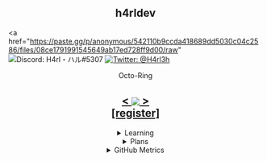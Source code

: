 <!---
h4rldev/h4rldev is a ✨ special ✨ repository because its `README.md` (this file) appears on your GitHub profile.
You can click the Preview link to take a look at your changes.
--->

<h2 align="center"> h4rldev</h2>

<a href="https://paste.gg/p/anonymous/542110b9ccda418689dd5030c04c2586/files/08ce1791991545649ab17ed728ff9d00/raw"
    <img src="https://img.shields.io/badge/Discord-H4rl・ハル%235307-darkgrey?style=for-the-badge" alt="Discord: H4rl・ハル#5307">
</a>
<a href="https://twitter.com/h4rl3h">
    <img src="https://img.shields.io/badge/Twitter-%40H4rl3h-blue?style=for-the-badge" alt="Twitter: @H4rl3h"/>
</a>

<p align="center">Octo-Ring</a>
<h2 align="center">
    <a href="https://octo-ring.com/p/h4rldev/prev">
        <
    </a>
    <a href="https://octo-ring.com/">
        <img align="center" src="https://media.discordapp.net/attachments/856404208445292545/995328704580431962/octa.png" height="150px">
    </a>
    <a href="https://octo-ring.com/p/h4rldev/next">
        >
    </a>
    <br>
    <a href="https://octo-ring/register">
           [register]
    </a>
</h2>
<details align="center">
<summary>Learning</summary>
    <a href="https://en.wikipedia.org/wiki/C_(programming_language)">
        <img src="https://img.shields.io/badge/C-limegreen?style=for-the-badge" alt="C">
    </a>
    <br>
    <a href="https://www.python.org/">
        <img src="https://img.shields.io/badge/Python-darkgreen?style=for-the-badge" alt="Python">
    </a>
</details>

<details align="center">
<summary>Plans</summary>
    <a href="https://en.wikipedia.org/wiki/C_Sharp_(programming_language)">
        <img src="https://img.shields.io/badge/C%23-limegreen?style=for-the-badge" alt="C#">
    </a>
    <br>
    <a href="https://www.cplusplus.com/">
        <img src="https://img.shields.io/badge/C%2B%2B-blue?style=for-the-badge" alt="C++">
    </a>
    <br>
    <a href="https://developer.mozilla.org/en-US/docs/Web/Javascript">
        <img src="https://img.shields.io/badge/Javascript-darkred?style=for-the-badge" alt="Javascript">
    </a>
    <br>
    <a href="https://java.com">
        <img src="https://img.shields.io/badge/Java-darkred?style=for-the-badge" alt="Java">
    </a>
</details>

<details align="center">
<summary>GitHub Metrics</summary>
<img src= "./github-metrics.svg">
</details>